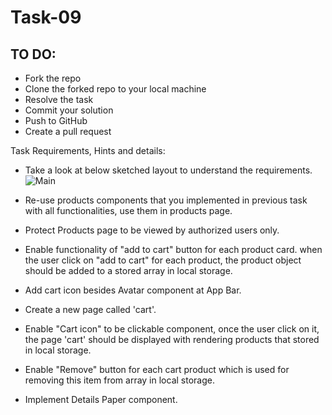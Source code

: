 # Task-09
## TO DO:
* Fork the repo
* Clone the forked repo to your local machine
* Resolve the task
* Commit your solution
* Push to GitHub
* Create a pull request

Task Requirements, Hints and details:
- Take a look at below sketched layout to understand the requirements.
![Main](https://user-images.githubusercontent.com/20383171/144898668-3ba8dba8-804d-4e9f-a09c-ddfe916d8f5c.png)


- Re-use products components that you implemented in previous task with all functionalities, use them in products page.
- Protect Products page to be viewed by authorized users only. 
- Enable functionality of "add to cart" button for each product card. when the user click on "add to cart" for each product, the product object should be added to a stored array in local storage.
- Add cart icon besides Avatar component at App Bar.
- Create a new page called 'cart'.
- Enable "Cart icon" to be clickable component, once the user click on it, the page 'cart' should be displayed with rendering products that stored in local storage.
- Enable "Remove" button for each cart product which is used for removing this item from array in local storage.
- Implement Details Paper component.
